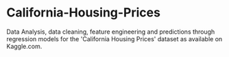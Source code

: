 # California-Housing-Prices
Data Analysis, data cleaning, feature engineering and predictions through regression models for the 'California Housing Prices' dataset as available on Kaggle.com.

